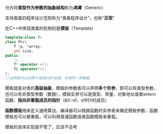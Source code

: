 允许将**类型作为参数的抽象结构**称为***类属***（Generic）

支持类属的程序设计范型称为“类属程序设计”，也称“**泛型**”

在C++中体现类属的机制的是**模板**（Template）
```C++
template<class T>
class Ptr{
	T *p, *array;
	int size;
public:
	//...
	T* operator->();
	T& operator*();
};
//这样就可以对两个类型X和Y处理，共用同一种模板
```

模板就是对类的**高级抽象**，模板的参数表可以声明**多个形参**，即可以有类型参数，也可以有非类型参数（数据），模板实参可以是类型、常量、对象地址或者extern函数、**指向非重载成员的指针**（&X::of，of时X的成员）

**函数模板**用来定义通用算法，编译器可以根据函数的实参表来确定模板参数，函数模板也可以被重载，可以利用普通函数或者函数模板来重载。

模板的具体实现就不管了，应该不会考